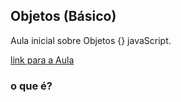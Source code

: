 ## Objetos (Básico)

Aula inicial sobre Objetos {} javaScript.

[link para a Aula](https://www.udemy.com/course/curso-de-javascript-moderno-do-basico-ao-avancado/learn/lecture/16400888?start=0#announcements)

### o que é? 
